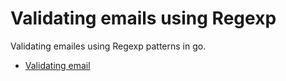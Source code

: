 # Validating emails using Regexp

Validating emailes using Regexp patterns in go.

* [Validating email](https://github.com/TannerGabriel/learning-go/blob/master/beginner-programs/Email-Validator/email.go)